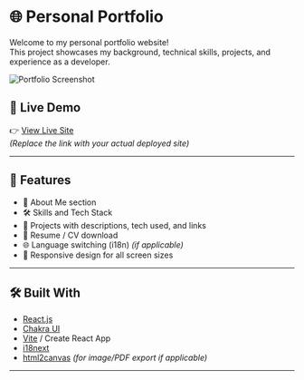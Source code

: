 # 🌐 Personal Portfolio

Welcome to my personal portfolio website!  
This project showcases my background, technical skills, projects, and experience as a developer.

![Portfolio Screenshot](./screenshot.png) 

## 🚀 Live Demo
👉 [View Live Site](https://loto-truong.vercel.app/)  
*(Replace the link with your actual deployed site)*

---

## 🧩 Features

- 💼 About Me section
- 🛠️ Skills and Tech Stack
- 📁 Projects with descriptions, tech used, and links
- 📝 Resume / CV download
- 🌐 Language switching (i18n) *(if applicable)*
- 📱 Responsive design for all screen sizes

---

## 🛠️ Built With

- [React.js](https://reactjs.org/)
- [Chakra UI](https://chakra-ui.com/) 
- [Vite](https://vitejs.dev/) / Create React App
- [i18next](https://www.i18next.com/)
- [html2canvas](https://html2canvas.hertzen.com/) *(for image/PDF export if applicable)*

---


